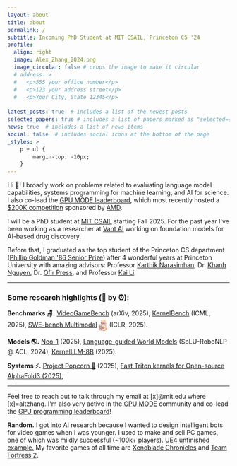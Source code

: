 ```yaml
---
layout: about
title: about
permalink: /
subtitle: Incoming PhD Student at MIT CSAIL, Princeton CS '24
profile:
  align: right
  image: Alex_Zhang_2024.png
  image_circular: false # crops the image to make it circular
  # address: >
  #   <p>555 your office number</p>
  #   <p>123 your address street</p>
  #   <p>Your City, State 12345</p>

latest_posts: true  # includes a list of the newest posts
selected_papers: true # includes a list of papers marked as "selected={true}"
news: true  # includes a list of news items
social: false  # includes social icons at the bottom of the page
_styles: >
    p + ul {
        margin-top: -10px;
    }
---
```


Hi 👋! I broadly work on problems related to evaluating language model capabilities, systems programming for machine learning, and AI for science. I also co-lead the <a href="https://www.gpumode.com/news">GPU MODE leaderboard</a>, which most recently hosted a <a href="https://www.datamonsters.com/amd-developer-challenge-2025">$200K competition</a> sponsored by <a href="https://www.amd.com/en/corporate.html">AMD</a>.

I will be a PhD student at <a href="https://www.csail.mit.edu">MIT CSAIL</a> starting Fall 2025. For the past year I've been working as a researcher at <a href="https://www.vant.ai/neo-1">Vant AI</a> working on foundation models for AI-based drug discovery. 

Before that, I graduated as the top student of the Princeton CS department (<a href="https://www.cs.princeton.edu/news/class-day-department-celebrates-accomplishments-graduates">Phillip Goldman '86 Senior Prize</a>) after 4 wonderful years at Princeton University with amazing advisors: Professor <a href="https://www.cs.princeton.edu/~karthikn/">Karthik Narasimhan</a>, Dr. <a href="https://machineslearner.com">Khanh Nguyen</a>, Dr. <a href="https://ofir.io">Ofir Press</a>, and Professor <a href="https://www.cs.princeton.edu/~li/">Kai Li</a>. 


<hr>

### Some research highlights (🔀 by ⏰):

<p style="margin-bottom: 0.5rem;"><b>Benchmarks 🪑.</b> <a href="https://vgbench.com">VideoGameBench</a> (arXiv, 2025), <a href="https://arxiv.org/abs/2502.10517v1">KernelBench</a> (ICML, 2025), <a href="https://www.swebench.com/multimodal.html">SWE-bench Multimodal</a> <img src="assets/img/swellamamm.png" alt="emoji" width="20" style="vertical-align: middle;"> (ICLR, 2025).

<p style="margin-bottom: 0.5rem;"><b>Models 🌎.</b> <a href="https://www.vant.ai/neo-1">Neo-1</a> (2025), <a href="https://arxiv.org/abs/2402.01695">Language-guided World Models</a> (SpLU-RoboNLP @ ACL, 2024), <a href="https://huggingface.co/facebook/KernelLLM">KernelLLM-8B</a> (2025).

<p style="margin-bottom: 0.5rem;"><b>Systems ⚡.</b> <a href="https://gpu-mode.github.io/popcorn/">Project Popcorn 🍿</a> (2025), <a href="https://github.com/Ligo-Biosciences/AlphaFold3?tab=readme-ov-file#msa-pair-averaging-efficiency">Fast Triton kernels for Open-source AlphaFold3 (2025)</a>,
<hr>
<!-- in  and <a href="https://arxiv.org/abs/2302.04449">guiding</a> agent behavior in different data modalities</b> to create more reliable, interpretable, and less data hungry AI models. I'm also very interested -->

Feel free to reach out to talk through my email at [x]@mit.edu where [x]=altzhang. 
I'm also very active in the <a href="https://www.youtube.com/channel/UCJgIbYl6C5no72a0NUAPcTA">GPU MODE</a> community and co-lead the <a href="https://www.gpumode.com/">GPU programming leaderboard</a>!

<p style="margin-bottom: 0.1rem;"><b>Random.</b> I got into AI research because I wanted to design intelligent bots for video games when I was younger. I used to make and sell PC games, one of which was mildly successful (~100k+ players). <a href="https://www.youtube.com/watch?v=6Mmfo44FxhA">UE4 unfinished example.</a> My favorite games of all time are <a href="https://en.wikipedia.org/wiki/Xenoblade_Chronicles_(video_game)">Xenoblade Chronicles</a> and <a href="https://www.teamfortress.com/">Team Fortress 2</a>. </p>
